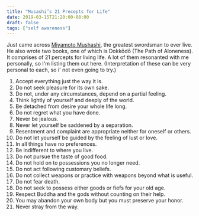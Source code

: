 ```yaml
---
title: "Musashi’s 21 Precepts for Life"
date: 2019-03-15T21:20:00-08:00
draft: false
tags: ["self awareness"]
---
```

Just came across [Miyamoto Mushashi](https://en.wikipedia.org/wiki/Miyamoto_Musashi), the greatest swordsman to ever live. He also wrote two books, one of which is Dokkōdō (The Path of Aloneness). It comprises of 21 percepts for living life. A lot of them resonanted with me personally, so I'm listing them out here. (Interpretation of these can be very personal to each, so i' not even going to try.)

1. Accept everything just the way it is.
2. Do not seek pleasure for its own sake.
3. Do not, under any circumstances, depend on a partial feeling.
4. Think lightly of yourself and deeply of the world.
5. Be detached from desire your whole life long.
6. Do not regret what you have done.
7. Never be jealous.
8. Never let yourself be saddened by a separation.
9. Resentment and complaint are appropriate neither for oneself or others.
10. Do not let yourself be guided by the feeling of lust or love.
11. In all things have no preferences.
12. Be indifferent to where you live.
13. Do not pursue the taste of good food.
14. Do not hold on to possessions you no longer need.
15. Do not act following customary beliefs.
16. Do not collect weapons or practice with weapons beyond what is useful.
17. Do not fear death.
18. Do not seek to possess either goods or fiefs for your old age.
19. Respect Buddha and the gods without counting on their help.
20. You may abandon your own body but you must preserve your honor.
21. Never stray from the way.
